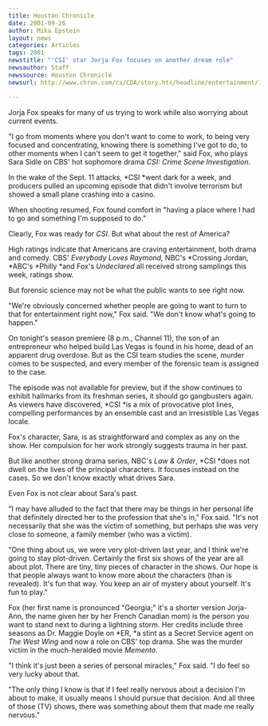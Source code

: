 ```yaml
---
title: Houston Chronicle
date: 2001-09-26
author: Mika Epstein
layout: news
categories: Articles
tags: 2001
newstitle: "'CSI' star Jorja Fox focuses on another dream role"
newsauthor: Staff  
newssource: Houston Chronicle  
newsurl: http://www.chron.com/cs/CDA/story.hts/headline/entertainment/1063653  

---
```

Jorja Fox speaks for many of us trying to work while also worrying about current events.

"I go from moments where you don't want to come to work, to being very focused and concentrating, knowing there is something I've got to do, to other moments when I can't seem to get it together," said Fox, who plays Sara Sidle on CBS' hot sophomore drama *CSI: Crime Scene Investigation*.

In the wake of the Sept. 11 attacks, *CSI *went dark for a week, and producers pulled an upcoming episode that didn't involve terrorism but showed a small plane crashing into a casino.

When shooting resumed, Fox found comfort in "having a place where I had to go and something I'm supposed to do."

Clearly, Fox was ready for *CSI*. But what about the rest of America?

High ratings indicate that Americans are craving entertainment, both drama and comedy. CBS' *Everybody Loves Raymond,* NBC's *Crossing Jordan, *ABC's *Philly *and Fox's *Undeclared* all received strong samplings this week, ratings show.

But forensic science may not be what the public wants to see right now.

"We're obviously concerned whether people are going to want to turn to that for entertainment right now," Fox said. "We don't know what's going to happen."

On tonight's season premiere (8 p.m., Channel 11), the son of an entrepreneur who helped build Las Vegas is found in his home, dead of an apparent drug overdose. But as the CSI team studies the scene, murder comes to be suspected, and every member of the forensic team is assigned to the case.

The episode was not available for preview, but if the show continues to exhibit hallmarks from its freshman series, it should go gangbusters again. As viewers have discovered, *CSI *is a mix of provocative plot lines, compelling performances by an ensemble cast and an irresistible Las Vegas locale.

Fox's character, Sara, is as straightforward and complex as any on the show. Her compulsion for her work strongly suggests trauma in her past.

But like another strong drama series, NBC's *Law & Order*, *CSI *does not dwell on the lives of the principal characters. It focuses instead on the cases. So we don't know exactly what drives Sara.

Even Fox is not clear about Sara's past.

"I may have alluded to the fact that there may be things in her personal life that definitely directed her to the profession that she's in," Fox said. "It's not necessarily that she was the victim of something, but perhaps she was very close to someone, a family member (who was a victim).

"One thing about us, we were very plot-driven last year, and I think we're going to stay plot-driven. Certainly the first six shows of the year are all about plot. There are tiny, tiny pieces of character in the shows. Our hope is that people always want to know more about the characters (than is revealed). It's fun that way. You keep an air of mystery about yourself. It's fun to play."

Fox (her first name is pronounced "Georgia;" it's a shorter version Jorja-Ann, the name given her by her French Canadian mom) is the person you want to stand next to during a lightning storm. Her credits include three seasons as Dr. Maggie Doyle on *ER, *a stint as a Secret Service agent on *The West Wing* and now a role on CBS' top drama. She was the murder victim in the much-heralded movie *Memento*.

"I think it's just been a series of personal miracles," Fox said. "I do feel so very lucky about that.

"The only thing I know is that if I feel really nervous about a decision I'm about to make, it usually means I should pursue that decision. And all three of those (TV) shows, there was something about them that made me really nervous."

